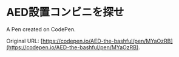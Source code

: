 # AED設置コンビニを探せ

A Pen created on CodePen.

Original URL: [https://codepen.io/AED-the-bashful/pen/MYaOzRB](https://codepen.io/AED-the-bashful/pen/MYaOzRB).

